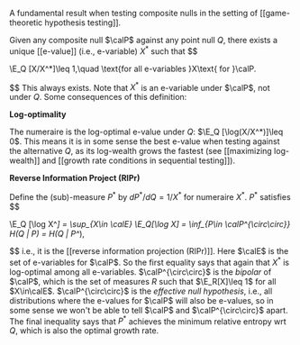 A fundamental result when testing composite nulls in the setting of [[game-theoretic hypothesis testing]]. 

Given any composite null $\calP$ against any point null $Q$, there exists a unique [[e-value]] (i.e., e-variable) $X^*$ such that
$$

\E_Q [X/X^*]\leq 1,\quad \text{for all e-variables }X\text{ for }\calP.

$$
This always exists. Note that $X^*$ is an e-variable under $\calP$, not under $Q$.  Some consequences of this definition:

**Log-optimality**

The numeraire is the log-optimal e-value under $Q$: $\E_Q [\log(X/X^*)]\leq 0$. This means it is in some sense the best e-value when testing against the alternative $Q$, as its log-wealth grows the fastest (see [[maximizing log-wealth]] and [[growth rate conditions in sequential testing]]).

**Reverse Information Project (RIPr)**

Define the (sub)-measure $P^*$ by $d P^* / dQ = 1/X^*$ for numeraire $X^*$. $P^*$ satisfies
$$

\E_Q [\log X^*] = \sup_{X\in \calE} \E_Q[\log X] = \inf_{P\in \calP^{\circ\circ}} H(Q \| P) = H(Q \| P^*),

$$
i.e., it is the [[reverse information projection (RIPr)]]. Here $\calE$ is the set of e-variables for $\calP$. So the first equality says that again that $X^*$ is log-optimal among all e-variables. $\calP^{\circ\circ}$ is the _bipolar_ of $\calP$, which is the set of measures $R$ such that $\E_R[X]\leq 1$ for all $X\in\calE$. $\calP^{\circ\circ}$ is the _effective null hypothesis_, i.e., all distributions where the e-values for $\calP$ will also be e-values, so in some sense we won't be able to tell $\calP$ and $\calP^{\circ\circ}$ apart. The final inequality says that $P^*$ achieves the minimum relative entropy wrt $Q$, which is also the optimal growth rate.
